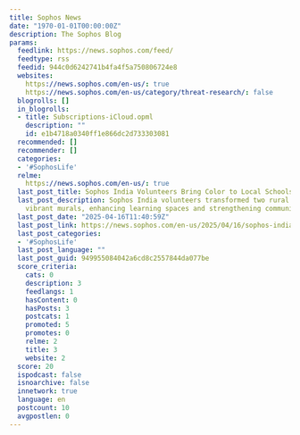 ```yaml
---
title: Sophos News
date: "1970-01-01T00:00:00Z"
description: The Sophos Blog
params:
  feedlink: https://news.sophos.com/feed/
  feedtype: rss
  feedid: 944c0d6242741b4fa4f5a750806724e8
  websites:
    https://news.sophos.com/en-us/: true
    https://news.sophos.com/en-us/category/threat-research/: false
  blogrolls: []
  in_blogrolls:
  - title: Subscriptions-iCloud.opml
    description: ""
    id: e1b4718a0340ff1e866dc2d733303081
  recommended: []
  recommender: []
  categories:
  - '#SophosLife'
  relme:
    https://news.sophos.com/en-us/: true
  last_post_title: Sophos India Volunteers Bring Color to Local Schools
  last_post_description: Sophos India volunteers transformed two rural schools with
    vibrant murals, enhancing learning spaces and strengthening community ties.
  last_post_date: "2025-04-16T11:40:59Z"
  last_post_link: https://news.sophos.com/en-us/2025/04/16/sophos-india-volunteers-bring-color-to-local-schools/
  last_post_categories:
  - '#SophosLife'
  last_post_language: ""
  last_post_guid: 949955084042a6cd8c2557844da077be
  score_criteria:
    cats: 0
    description: 3
    feedlangs: 1
    hasContent: 0
    hasPosts: 3
    postcats: 1
    promoted: 5
    promotes: 0
    relme: 2
    title: 3
    website: 2
  score: 20
  ispodcast: false
  isnoarchive: false
  innetwork: true
  language: en
  postcount: 10
  avgpostlen: 0
---
```

